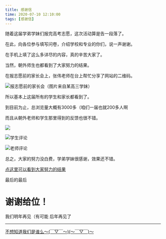 ```yaml
---
title: 感谢信
time: 2020-07-10 12:10:00
tags: [感谢信]
---
```

随着这届学弟学妹们报完高考志愿，这次活动算是告一段落了。

在此，向各位参与填写问卷，介绍学校和专业的你们，说一声谢谢。

在手机上填了这么多详尽的内容，真的辛苦大家了。

当然，朝外师生也都看到了大家努力的结果。

在报志愿前的家长会上，张伟老师在台上帮忙分享了网站的二维码。


![报志愿前的家长会（图片来自某高三学妹）](http://upload-images.jianshu.io/upload_images/6506516-6eb011b07e4e1d2d.jpg?imageMogr2/auto-orient/strip%7CimageView2/2/w/1240)

所以基本上这届所有的学生和家长都看到了。

到目前为止，总浏览量大概有3000多（咱们一届也就200多人啊

而且从朝外老师和学生那里得到的反馈也很不错。


![](http://upload-images.jianshu.io/upload_images/6506516-18b190dc131ee1b6.jpg?imageMogr2/auto-orient/strip%7CimageView2/2/w/1240)


![学生评论](http://upload-images.jianshu.io/upload_images/6506516-d2e7b3ac418d5db1.jpg?imageMogr2/auto-orient/strip%7CimageView2/2/w/1240)


![老师评论](http://upload-images.jianshu.io/upload_images/6506516-8fc0dfc788e78bf1.png?imageMogr2/auto-orient/strip%7CimageView2/2/w/1240)

总之，大家的努力没白费，学弟学妹很感谢，效果还不错。

[点这里可以看到大家努力的结果](https://univgo.github.io/2020/07/09/总览)

最后的最后

# 谢谢给位！

我们明年再见（有可能
后年再见了

***
[不想知道我们是谁么～(￣▽￣～)(～￣▽￣)～](https://univgo.github.io/2020/07/10/关于我们)
